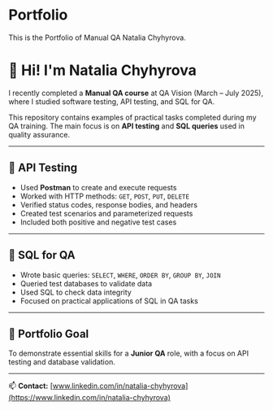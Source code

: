 # Portfolio

This is the Portfolio of Manual QA Natalia Chyhyrova.



# 👋 Hi! I'm Natalia Chyhyrova

I recently completed a **Manual QA course** at QA Vision (March – July 2025), where I studied software testing, API testing, and SQL for QA.

This repository contains examples of practical tasks completed during my QA training. The main focus is on **API testing** and **SQL queries** used in quality assurance.

---

## 🔹 API Testing
- Used **Postman** to create and execute requests
- Worked with HTTP methods: `GET`, `POST`, `PUT`, `DELETE`
- Verified status codes, response bodies, and headers
- Created test scenarios and parameterized requests
- Included both positive and negative test cases

---

## 🔹 SQL for QA
- Wrote basic queries: `SELECT`, `WHERE`, `ORDER BY`, `GROUP BY`, `JOIN`
- Queried test databases to validate data
- Used SQL to check data integrity
- Focused on practical applications of SQL in QA tasks

---

## 📎 Portfolio Goal
To demonstrate essential skills for a **Junior QA** role, with a focus on API testing and database validation.

---

📫 **Contact:** [www.linkedin.com/in/natalia-chyhyrova](https://www.linkedin.com/in/natalia-chyhyrova)


